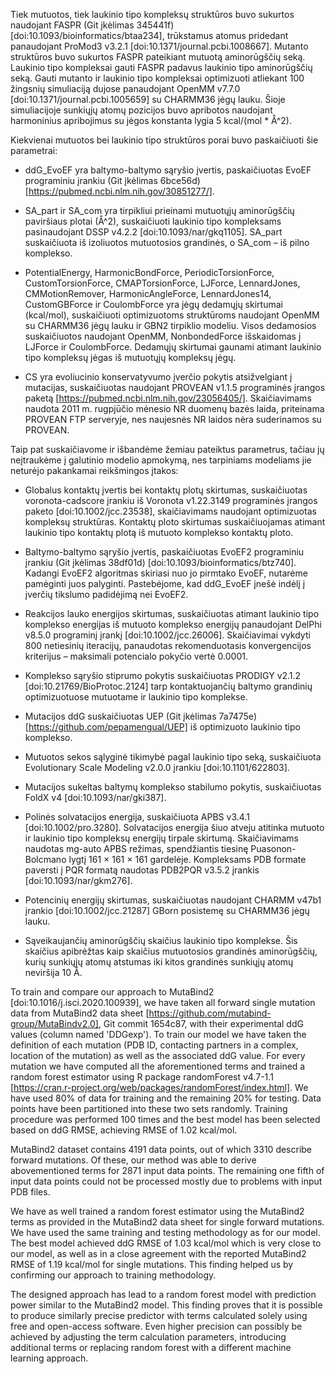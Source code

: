 Tiek mutuotos, tiek laukinio tipo kompleksų struktūros buvo sukurtos naudojant FASPR (Git įkėlimas 345441f) [doi:10.1093/bioinformatics/btaa234], trūkstamus atomus pridedant panaudojant ProMod3 v3.2.1 [doi:10.1371/journal.pcbi.1008667].
Mutanto struktūros buvo sukurtos FASPR pateikiant mutuotą aminorūgščių seką.
Laukinio tipo kompleksai gauti FASPR padavus laukinio tipo aminorūgščių seką.
Gauti mutanto ir laukinio tipo kompleksai optimizuoti atliekant 100 žingsnių simuliaciją dujose panaudojant OpenMM v7.7.0 [doi:10.1371/journal.pcbi.1005659] su CHARMM36 jėgų lauku.
Šioje simuliacijoje sunkiųjų atomų pozicijos buvo apribotos naudojant harmoninius apribojimus su jėgos konstanta lygia 5 kcal/(mol * Å^2).

Kiekvienai mutuotos bei laukinio tipo struktūros porai buvo paskaičiuoti šie parametrai:

* ddG_EvoEF yra baltymo-baltymo sąryšio įvertis, paskaičiuotas EvoEF programiniu įrankiu (Git įkėlimas 6bce56d) [https://pubmed.ncbi.nlm.nih.gov/30851277/].

* SA_part ir SA_com yra tirpikliui prieinami mutuotųjų aminorūgščių paviršiaus plotai (Å^2), suskaičiuoti laukinio tipo kompleksams pasinaudojant DSSP v4.2.2 [doi:10.1093/nar/gkq1105].
  SA_part suskaičiuota iš izoliuotos mutuotosios grandinės, o SA_com – iš pilno komplekso.

* PotentialEnergy, HarmonicBondForce, PeriodicTorsionForce, CustomTorsionForce, CMAPTorsionForce, LJForce, LennardJones, CMMotionRemover, HarmonicAngleForce, LennardJones14, CustomGBForce ir CoulombForce yra jėgų dedamųjų skirtumai (kcal/mol), suskaičiuoti optimizuotoms struktūroms naudojant OpenMM su CHARMM36 jėgų lauku ir GBN2 tirpiklio modeliu.
  Visos dedamosios suskaičiuotos naudojant OpenMM, NonbondedForce išskaidomas į LJForce ir CoulombForce.
  Dedamųjų skirtumai gaunami atimant laukinio tipo kompleksų jėgas iš mutuotųjų kompleksų jėgų.

* CS yra evoliucinio konservatyvumo įverčio pokytis atsižvelgiant į mutacijas, suskaičiuotas naudojant PROVEAN v1.1.5 programinės įrangos paketą [https://pubmed.ncbi.nlm.nih.gov/23056405/].
  Skaičiavimams naudota 2011 m. rugpjūčio mėnesio NR duomenų bazės laida, priteinama PROVEAN FTP serveryje, nes naujesnės NR laidos nėra suderinamos su PROVEAN.

Taip pat suskaičiavome ir išbandėme žemiau pateiktus parametrus, tačiau jų neįtraukėme į galutinio modelio apmokymą, nes tarpiniams modeliams jie neturėjo pakankamai reikšmingos įtakos:

* Globalus kontaktų įvertis bei kontaktų plotų skirtumas, suskaičiuotas voronota-cadscore įrankiu iš Voronota v1.22.3149 programinės įrangos paketo [doi:10.1002/jcc.23538], skaičiavimams naudojant optimizuotas kompleksų struktūras.
  Kontaktų ploto skirtumas suskaičiuojamas atimant laukinio tipo kontaktų plotą iš mutuoto komplekso kontaktų ploto.

* Baltymo-baltymo sąryšio įvertis, paskaičiuotas EvoEF2 programiniu įrankiu (Git įkėlimas 38df01d) [doi:10.1093/bioinformatics/btz740].
  Kadangi EvoEF2 algoritmas skiriasi nuo jo pirmtako EvoEF, nutarėme pamėginti juos palyginti.
  Pastebėjome, kad ddG_EvoEF įnešė indėlį į įverčių tikslumo padidėjimą nei EvoEF2.

* Reakcijos lauko energijos skirtumas, suskaičiuotas atimant laukinio tipo komplekso energijas iš mutuoto komplekso energijų panaudojant DelPhi v8.5.0 programinį įrankį [doi:10.1002/jcc.26006].
  Skaičiavimai vykdyti 800 netiesinių iteracijų, panaudotas rekomenduotasis konvergencijos kriterijus – maksimali potencialo pokyčio vertė 0.0001.

* Komplekso sąryšio stiprumo pokytis suskaičiuotas PRODIGY v2.1.2 [doi:10.21769/BioProtoc.2124] tarp kontaktuojančių baltymo grandinių optimizuotuose mutuotame ir laukinio tipo komplekse.

* Mutacijos ddG suskaičiuotas UEP (Git įkėlimas 7a7475e) [https://github.com/pepamengual/UEP] iš optimizuoto laukinio tipo komplekso.

* Mutuotos sekos sąlyginė tikimybė pagal laukinio tipo seką, suskaičiuota Evolutionary Scale Modeling v2.0.0 įrankiu [doi:10.1101/622803].

* Mutacijos sukeltas baltymų komplekso stabilumo pokytis, suskaičiuotas FoldX v4 [doi:10.1093/nar/gki387].

* Polinės solvatacijos energija, suskaičiuota APBS v3.4.1 [doi:10.1002/pro.3280].
  Solvatacijos energija šiuo atveju atitinka mutuoto ir laukinio tipo kompleksų energijų tirpale skirtumą.
  Skaičiavimams naudotas mg-auto APBS režimas, spendžiantis tiesinę Puasonon-Bolcmano lygtį 161 × 161 × 161 gardelėje.
  Kompleksams PDB formate paversti į PQR formatą naudotas PDB2PQR v3.5.2 įrankis [doi:10.1093/nar/gkm276].

* Potencinių energijų skirtumas, suskaičiuotas naudojant CHARMM v47b1 įrankio [doi:10.1002/jcc.21287] GBorn posistemę su CHARMM36 jėgų lauku.

* Sąveikaujančių aminorūgščių skaičius laukinio tipo komplekse.
  Šis skaičius apibrėžtas kaip skaičius mutuotosios grandinės aminorūgščių, kurių sunkiųjų atomų atstumas iki kitos grandinės sunkiųjų atomų neviršija 10 Å.

To train and compare our approach to MutaBind2 [doi:10.1016/j.isci.2020.100939], we have taken all forward single mutation data from MutaBind2 data sheet [https://github.com/mutabind-group/MutaBindv2.0], Git commit 1654c87, with their experimental ddG values (column named 'DDGexp').
To train our model we have taken the definition of each mutation (PDB ID, contacting partners in a complex, location of the mutation) as well as the associated ddG value.
For every mutation we have computed all the aforementioned terms and trained a random forest estimator using R package randomForest v4.7-1.1 [https://cran.r-project.org/web/packages/randomForest/index.html].
We have used 80% of data for training and the remaining 20% for testing.
Data points have been partitioned into these two sets randomly.
Training procedure was performed 100 times and the best model has been selected based on ddG RMSE, achieving RMSE of 1.02 kcal/mol.

MutaBind2 dataset contains 4191 data points, out of which 3310 describe forward mutations.
Of these, our method was able to derive abovementioned terms for 2871 input data points.
The remaining one fifth of input data points could not be processed mostly due to problems with input PDB files.

We have as well trained a random forest estimator using the MutaBind2 terms as provided in the MutaBind2 data sheet for single forward mutations.
We have used the same training and testing methodology as for our model.
The best model achieved ddG RMSE of 1.03 kcal/mol which is very close to our model, as well as in a close agreement with the reported MutaBind2 RMSE of 1.19 kcal/mol for single mutations.
This finding helped us by confirming our approach to training methodology.

The designed approach has lead to a random forest model with prediction power similar to the MutaBind2 model.
This finding proves that it is possible to produce similarly precise predictor with terms calculated solely using free and open-access software.
Even higher precision can possibly be achieved by adjusting the term calculation parameters, introducing additional terms or replacing random forest with a different machine learning approach.
